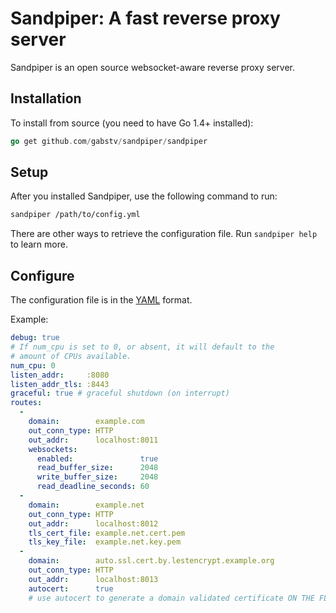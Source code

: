 Sandpiper: A fast reverse proxy server
======================================

Sandpiper is an open source websocket-aware reverse proxy server.

## Installation

To install from source (you need to have Go 1.4+ installed):

```go
go get github.com/gabstv/sandpiper/sandpiper
```

## Setup

After you installed Sandpiper, use the following command to run:

```bash
sandpiper /path/to/config.yml
```

There are other ways to retrieve the configuration file. Run `sandpiper help` to learn more.

## Configure

The configuration file is in the [YAML](http://yaml.org/) format.

Example:

```yaml
debug: true
# If num_cpu is set to 0, or absent, it will default to the
# amount of CPUs available.
num_cpu: 0
listen_addr:     :8080
listen_addr_tls: :8443
graceful: true # graceful shutdown (on interrupt)
routes:
  - 
    domain:        example.com
    out_conn_type: HTTP
    out_addr:      localhost:8011
    websockets:
      enabled:               true
      read_buffer_size:      2048
      write_buffer_size:     2048
      read_deadline_seconds: 60
  - 
    domain:        example.net
    out_conn_type: HTTP
    out_addr:      localhost:8012
    tls_cert_file: example.net.cert.pem
    tls_key_file:  example.net.key.pem
  - 
    domain:        auto.ssl.cert.by.lestencrypt.example.org
    out_conn_type: HTTP
    out_addr:      localhost:8013
    autocert:      true
    # use autocert to generate a domain validated certificate ON THE FLY (Evan?)
```